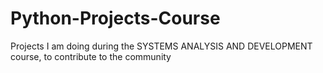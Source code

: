 # Python-Projects-Course
Projects I am doing during the SYSTEMS ANALYSIS AND DEVELOPMENT course, to contribute to the community
